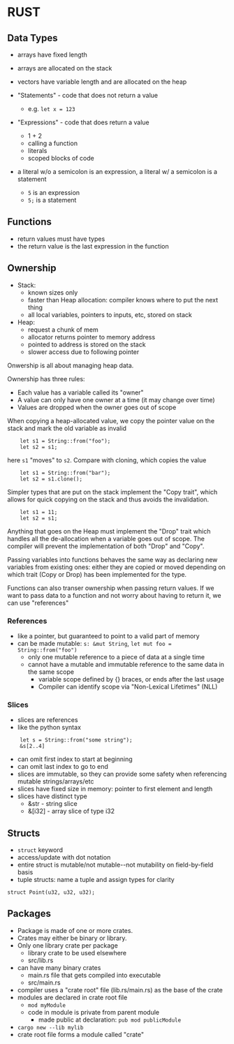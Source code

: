 # RUST

## Data Types
- arrays have fixed length
- arrays are allocated on the stack
- vectors have variable length and are allocated on the heap

- "Statements" - code that does not return a value
  - e.g. `let x = 123`
- "Expressions" - code that does return a value
  - 1 + 2
  - calling a function
  - literals
  - scoped blocks of code

- a literal w/o a semicolon is an expression, a literal w/ a semicolon is a statement
  - `5` is an expression
  - `5;` is a statement

## Functions
- return values must have types
- the return value is the last expression in the function

## Ownership
- Stack:
  - known sizes only
  - faster than Heap allocation: compiler knows where to put the next thing
  - all local variables, pointers to inputs, etc, stored on stack
- Heap:
  - request a chunk of mem
  - allocator returns pointer to memory address
  - pointed to address is stored on the stack
  - slower access due to following pointer

Onwership is all about managing heap data.

Ownership has three rules:
- Each value has a variable called its "owner"
- A value can only have one owner at a time (it may change over time)
- Values are dropped when the owner goes out of scope

When copying a heap-allocated value, we copy the pointer value on the stack and mark the old variable as invalid
```
    let s1 = String::from("foo");
    let s2 = s1;
```
here `s1` "moves" to `s2`. Compare with cloning, which copies the value
```
    let s1 = String::from("bar");
    let s2 = s1.clone();
```

Simpler types that are put on the stack implement the "Copy trait", which allows for quick copying on the stack and thus avoids the invalidation.
```
    let s1 = 11;
    let s2 = s1;
```
Anything that goes on the Heap must implement the "Drop" trait which handles all the de-allocation when a variable goes out of scope. The compiler will prevent the implementation of both "Drop" and "Copy".

Passing variables into functions behaves the same way as declaring new variables from existing ones: either they are copied or moved depending on which trait (Copy or Drop) has been implemented for the type.

Functions can also transer ownership when passing return values. If we want to pass data to a function and not worry about having to return it, we can use "references"

### References
- like a pointer, but guaranteed to point to a valid part of memory
- can be made mutable: `s: &mut String`, `let mut foo = String::from("foo")`
  - only one mutable reference to a piece of data at a single time
  - cannot have a mutable and immutable reference to the same data in the same scope
    - variable scope defined by {} braces, or ends after the last usage
    - Compiler can identify scope via "Non-Lexical Lifetimes" (NLL)

### Slices
- slices are references
- like the python syntax
```
    let s = String::from("some string");
    &s[2..4]
```
- can omit first index to start at beginning
- can omit last index to go to end
- slices are immutable, so they can provide some safety when referencing mutable strings/arrays/etc
- slices have fixed size in memory: pointer to first element and length
- slices have distinct type
  - &str - string slice
  - &[i32] - array slice of type i32

## Structs
- `struct` keyword
- access/update with dot notation
- entire struct is mutable/not mutable--not mutability on field-by-field basis
- tuple structs: name a tuple and assign types for clarity
```
struct Point(u32, u32, u32);
```

## Packages
- Package is made of one or more crates.
- Crates may either be binary or library.
- Only one library crate per package
  - library crate to be used elsewhere
  - src/lib.rs
- can have many binary crates
  - main.rs file that gets compiled into executable
  - src/main.rs
- compiler uses a "crate root" file (lib.rs/main.rs) as the base of the crate
- modules are declared in crate root file
  - `mod myModule`
  - code in module is private from parent module
    - made public at declaration: `pub mod publicModule`
- `cargo new --lib mylib`
- crate root file forms a module called "crate"
